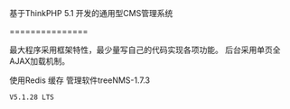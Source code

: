 基于ThinkPHP 5.1 开发的通用型CMS管理系统

===============

最大程序采用框架特性，最少量写自己的代码实现各项功能。 后台采用单页全AJAX加载机制。


使用Redis 缓存  管理软件treeNMS-1.7.3

	V5.1.28 LTS